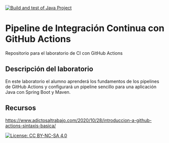 [![Build and test of Java Project](https://github.com/ETSISI-EMS/ems2023_lab_1_3_ci_github_actions-br102/actions/workflows/maven.yml/badge.svg)](https://github.com/ETSISI-EMS/ems2023_lab_1_3_ci_github_actions-br102/actions/workflows/maven.yml)

# Pipeline de Integración Continua con GitHub Actions

Repositorio para el laboratorio de CI con GitHub Actions

## Descripción del laboratorio

En este laboratorio el alumno aprenderá los fundamentos de los pipelines de GitHub Actions y configurará un pipeline
sencillo para una aplicación Java con Spring Boot y Maven. 

## Recursos
https://www.adictosaltrabajo.com/2020/10/28/introduccion-a-github-actions-sintaxis-basica/

[![License: CC BY-NC-SA 4.0](https://img.shields.io/badge/License-CC_BY--NC--SA_4.0-lightgrey.svg)](https://creativecommons.org/licenses/by-nc-sa/4.0/)
